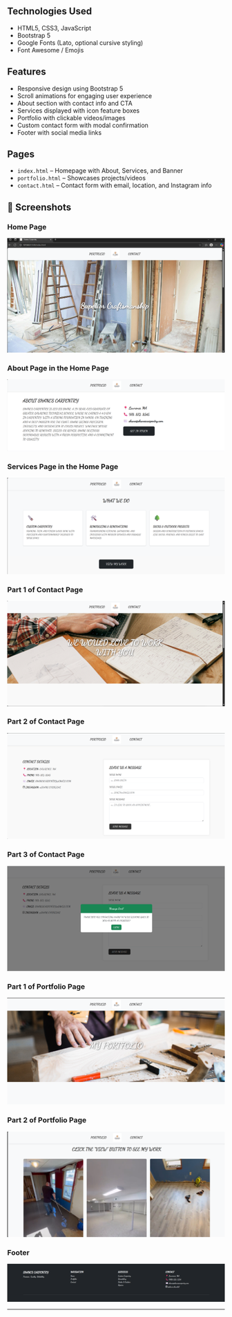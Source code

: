
## Technologies Used

- HTML5, CSS3, JavaScript
- Bootstrap 5
- Google Fonts (Lato, optional cursive styling)
- Font Awesome / Emojis


## Features

- Responsive design using Bootstrap 5
- Scroll animations for engaging user experience
- About section with contact info and CTA
- Services displayed with icon feature boxes
- Portfolio with clickable videos/images
- Custom contact form with modal confirmation
- Footer with social media links

## Pages

- `index.html` – Homepage with About, Services, and Banner
- `portfolio.html` – Showcases projects/videos
- `contact.html` – Contact form with email, location, and Instagram info

## 📸 Screenshots
 ### Home Page
![Image alt](https://github.com/paulcodes777/Scarpentry2/blob/69ac46e1ddec1b67ca6f2d434f3fb08f353fe5dd/shanehome1.png)

 ### About Page in the Home Page 
![Image alt](https://github.com/paulcodes777/Scarpentry2/blob/6fd12ca9aae70e269f9e625b5af72ea0b1ba0163/shaneabout.png)

### Services Page in the Home Page
![Image alt](https://github.com/paulcodes777/Scarpentry2/blob/8650c7a42d18198d34fb734c0af7c7d525a72768/shaneservices.png)

### Part 1 of Contact Page
![Image alt](https://github.com/paulcodes777/Scarpentry2/blob/088b0d096251ff4e1ae3242d2ca313619c28abc2/shanecontact1.png)

### Part 2 of Contact Page
![Image alt](https://github.com/paulcodes777/Scarpentry2/blob/74e0e13bda296c1e733f2c1a8e7f8a1ef363a0f4/shanecontact2.png)

### Part 3 of Contact Page
![Image alt](https://github.com/paulcodes777/Scarpentry2/blob/9d78919b23f15f4c8b2b164918c212fdbc667697/shanemodal.png)

### Part 1 of Portfolio Page
![Image alt](https://github.com/paulcodes777/Scarpentry2/blob/ef92bb6145722a529ad4a8e84282250ae22bb6b3/shaneport1.png)

### Part 2 of Portfolio Page
![Image alt](https://github.com/paulcodes777/Scarpentry2/blob/1ebc69dc0f00fcd47016bb67f529fb17312b788a/shaneport2.png)

### Footer
![Image alt](https://github.com/paulcodes777/Scarpentry2/blob/9d133e174d5fbe314d7f0281a1f9b5a63d7d12aa/shanefooter.png)




---


